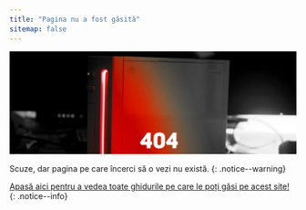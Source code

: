 ```yaml
---
title: "Pagina nu a fost găsită"
sitemap: false
---
```


![](/images/main-pages/Wii_Red_404.jpg)

Scuze, dar pagina pe care încerci să o vezi nu există.
{: .notice--warning}

[Apasă aici pentru a vedea toate ghidurile pe care le poți găsi pe acest site!](site-navigation)
{: .notice--info}
